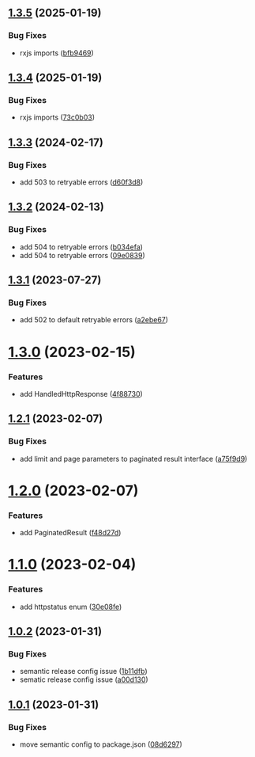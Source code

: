 ## [1.3.5](https://github.com/uzenith360/http-utils/compare/v1.3.4...v1.3.5) (2025-01-19)


### Bug Fixes

* rxjs imports ([bfb9469](https://github.com/uzenith360/http-utils/commit/bfb9469ca1bd54733034813d414303ea22992f69))

## [1.3.4](https://github.com/uzenith360/http-utils/compare/v1.3.3...v1.3.4) (2025-01-19)


### Bug Fixes

* rxjs imports ([73c0b03](https://github.com/uzenith360/http-utils/commit/73c0b036a24f557498c77dd8ea3dc5ddd3055f56))

## [1.3.3](https://github.com/uzenith360/http-utils/compare/v1.3.2...v1.3.3) (2024-02-17)


### Bug Fixes

* add 503 to retryable errors ([d60f3d8](https://github.com/uzenith360/http-utils/commit/d60f3d8c8666d58942127c2474f12136ba85b240))

## [1.3.2](https://github.com/uzenith360/http-utils/compare/v1.3.1...v1.3.2) (2024-02-13)


### Bug Fixes

* add 504 to retryable errors ([b034efa](https://github.com/uzenith360/http-utils/commit/b034efabf02e61175e59a45d10eb1bb319708320))
* add 504 to retryable errors ([09e0839](https://github.com/uzenith360/http-utils/commit/09e0839d3799b8720eeacf9f1fc7ee251b43f93f))

## [1.3.1](https://github.com/uzenith360/http-utils/compare/v1.3.0...v1.3.1) (2023-07-27)


### Bug Fixes

* add 502 to default retryable errors ([a2ebe67](https://github.com/uzenith360/http-utils/commit/a2ebe6763d9a4a7d65f1fb8b3a1bab761b68673b))

# [1.3.0](https://github.com/uzenith360/http-utils/compare/v1.2.1...v1.3.0) (2023-02-15)


### Features

* add HandledHttpResponse ([4f88730](https://github.com/uzenith360/http-utils/commit/4f887304097fbf5ded9b6aefb1d00acb35221165))

## [1.2.1](https://github.com/uzenith360/http-utils/compare/v1.2.0...v1.2.1) (2023-02-07)


### Bug Fixes

* add limit and page parameters to paginated result interface ([a75f9d9](https://github.com/uzenith360/http-utils/commit/a75f9d9badb0e0d7627c14e13f28e04e61b76c03))

# [1.2.0](https://github.com/uzenith360/http-utils/compare/v1.1.0...v1.2.0) (2023-02-07)


### Features

* add PaginatedResult ([f48d27d](https://github.com/uzenith360/http-utils/commit/f48d27d194df30399db419cc507919eefed09a3e))

# [1.1.0](https://github.com/uzenith360/http-utils/compare/v1.0.2...v1.1.0) (2023-02-04)


### Features

* add httpstatus enum ([30e08fe](https://github.com/uzenith360/http-utils/commit/30e08fea1f3d339187c9b903df459765596a1f7f))

## [1.0.2](https://github.com/uzenith360/http-utils/compare/v1.0.1...v1.0.2) (2023-01-31)


### Bug Fixes

* semantic release config issue ([1b11dfb](https://github.com/uzenith360/http-utils/commit/1b11dfbbf69c9abc8f1b7b70187ca235cfacf0a4))
* sematic release config issue ([a00d130](https://github.com/uzenith360/http-utils/commit/a00d1308b832d86b31011074ed08da9b91fdf268))

## [1.0.1](https://github.com/uzenith360/http-utils/compare/v1.0.0...v1.0.1) (2023-01-31)


### Bug Fixes

* move semantic config to package.json ([08d6297](https://github.com/uzenith360/http-utils/commit/08d6297db041f62f6cead1a6da0639af4e32178c))
